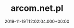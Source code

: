 ---
# GLOBAL 
layout: casestudy
page_type: casestudy
title: arcom.net.pl
published: true
links_visible: true

#SEO
seo_title:  Case Study Arcom.net.pl | Nowoczesne Systemy Magazynowe
seo_description: |-
  Projekt platformy oferującej ogromny wybór 🏗️ specjalistycznych produków. ➡️ Sprawdź nowoczesny design i wiele funkcjonalności witryny.
main_keywords:
  - strona internetowa arcom.net.pl
  
#HREFLANGS
display_hreflangs: false
hreflangs:

#MENU 
top_line:
  menu_title: arcom.net.pl
  cta_title:

#SETTINGS
show_contact_in_footer: true

# CASESTUDY layout
cta_buttons:
  - name: Wyceń podobny projekt
    link: /kontakt.html
  - name: Wyceń podobny projekt
    link: /kontakt.html
testimonial_on_index: true
casestudy_on_index: false
cta: Case study arcom.net.pl


date: 2019-11-19T12:02:04.000+00:00 


intro: 
  title: <strong>Nowoczesny design</strong> i <strong>innowacyjny system</strong> widoku produktów
  content: |-
    Kompleksowa odpowiedź na oczekiwania użytkownika w zakresie systemów magazynowania i transportu. Doświadczenie wsparte nowoczesnymi technologiami. Innowacyjny sposób prezencji produktów z elementami animacji, prosty i charakterystyczny design, a przede wszystkim przyjazny i intuicyjny layout skierowany na użytkownika.


header:
  title: <strong>Nowoczesny design</strong> i <strong>innowacyjny system</strong> widoku produktów
  intro: |-
    Arcom to firma, która specjalizuje się w produkcji systemów wykorzystywanych do magazynowania i transportu. Realizacje opierają się na wieloletnim doświadczeniu wspartym nowoczesną technologią. Przedsiębiorstwo jest europejskim liderem w swojej branży. Rozwiązania oferowane przez specjalistów marki wpływają między innymi na lepsze zagospodarowanie przestrzeni magazynowej.
  main_photo:  /uploads/arcom-OG-image.jpg


screens:
  mobile_1:
    img: /uploads/casestudy-arcom-mobile.jpg
    cover: /uploads/casestudy-arcom-mobile-cover.jpg
    alt:
  desktop_1:
    img: /uploads/casestudy-arcom-desktop.jpg
    cover: /uploads/casestudy-arcom-desktop-cover.jpg
    alt:
colors:
  main: "FAE129"
  devices_border: "FFF"


company: Arcom
company_logo: /uploads/logo-arcom.svg
watermark: /uploads/arcom-watermark.svg


customer_opinion:
  person: Marcin Smulski
  position: Sales Manager
  photo: /uploads/marcin-smulski.jpg
  quotation: |-
    W zeszłym roku mieliśmy okazje wspólnie z firmą Projets wybudować nową witrynę internetową dla naszej firmy. Na samym początku miłe zaskoczenie w postaci pozytywnego podejścia do klienta a później jeszcze większy plus za bardzo zaawansowaną technologie którą się posługują a dzięki której strona jest wyraźnie szybsza i wygląda nowocześnie. Na wszelkie nasze prośby reakcja zawsze natychmiastowa, nawet jeśli mówimy o sprawach już po zamknięciu etapu developmentu. Nie było chyba takiej wizji z naszej strony której nie udało by się im przelać na ekran, ba, poprawić ją i oszlifować żeby całość wyglądała profesjonalnie. Szczególne podziękowania dla Wojciecha Kozaka któremu w jakiś sposób udawało się upchnąć nasze zlecenia jeśli tylko tego potrzebowaliśmy.
  quotation_small: |-
    (..) miłe zaskoczenie w postaci pozytywnego podejścia do klienta a później jeszcze większy plus za bardzo zaawansowaną technologie którą się posługują a dzięki której strona jest wyraźnie szybsza i wygląda nowocześnie.
  quotation_sentence: (...) plus za bardzo zaawansowaną technologie którą się posługują a dzięki której strona jest wyraźnie szybsza i wygląda nowocześnie

  
project_categories:
  - _services/strony-internetowe.md
project_technologies:
  - _technologies/react-js.md
project_range:
  - back-end
  - front-end
  - design


steps:
- name: Wyzwania
  icon: /uploads/graphic-challenges.svg
  desc:  |-
    {:.list.list-positive}
    * Szybka strona internetowa bez przeładowań wynikających z dużej produktów, ilości informacji i multimediów.
    * Spójna identyfikacja wizualna firmy, dopasowana jej specjalizacji i wyróżniająca się na tle konkurencji rynkowej.
    * Nowoczesny design strony dopasowany do zdjęć w widoku 360 stopni oraz animacji produktów.
- name: Proces
  icon: /uploads/graphic-process.svg
  desc:  |-
    {:.list.list-positive}
    * Stworzenia typografii, dedykowanych ikon i dostosowanie kolorystyki wpływającej na wizerunek marki.
    * Przygotowanie witryny z wykorzystaniem Gatsby.js - połączenie frontu z panelem administracyjnym po API.
    * Dopasowanie systemu CMS i jego wydajności gwarantujące zadowolenie użytkowników.
- name: Rezultaty
  icon: /uploads/graphic-result.svg
  desc:  |-
    {:.list.list-positive}
    * Podświetlenie i obrotowy widok produktów 3D ułatwiający podejmowanie decyzji zakupowych.
    * Strona w języku: polskim, angielskim i niemieckim i kontakt z pracownikiem przypisanym do konkretnej wersji językowej.
    * Interaktywna mapa świata z informacjami o opiekunie sprzedaży przypisanym do danego regionu.

presentation:
  -
    graphic: /uploads/casestudy-arcom-pic-1.jpg
    graphic_title:  
    graphic_full_width: true
    graphic_size: 4
    content:  |-
      Sukcesem niemal każdej platformy jest połączenie przemyślanych działań w zakresie identyfikacji firmy oraz dopasowania rozwiązań technologicznych. Są to aspekty dające podstawy do zdobycia klientów. Poniżej przedstawione zostały najważniejsze sekcje w projekcie, wpływające na funkcjonalność, estetykę i czytelność strony.
    content_size: 4
  -
    graphic: /uploads/casestudy-arcom-pic-2.jpg
    graphic_title: 
    graphic_full_width: true
    graphic_size: 4
    content:  |-
      ## Sposób prezentacji produktu
      Jedną z najważniejszych kwestii podczas przygotowywania strony było odpowiednie prezentowanie produktów oferowanych przez firmę. Z uwagi na specyfikę branży, zastosowane przez nasz zespół rozwiązania można uznać za innowacyjne. Na szczególną uwagę zasługują przede wszystkim dwie kwestie - animacja produktu oraz widok 360 stopni. 

      {:.list}
      * **Animacja produktu** - Przy każdym produkcie stworzona została wizualizacja graficzna jego wykorzystania. Przekaz jest bardzo czytelny dla odbiorcy, który może dowiedzieć się, jak złożyć konkretne wyposażenie lub jak może zastosować je dla własnych potrzeb.
      * **Widok 360 stopni** - Produkty posiadają także obrotowy widok 360 stopni. To umożliwia dokładnie sprawdzenie konstrukcji i poszczególnych elementów całego asortymentu.

    content_size: 4
  -
    graphic: /uploads/casestudy-arcom-pic-3.jpg
    graphic_title: 
    graphic_full_width: true
    graphic_size: 4
    content:  |-
      ## Karta katalogowa produktu
      Bezpośrednio z zakładki konkretnego produktu możliwe jest przejście do jego karty katalogowej, gdzie znajdują się wszelkie parametry techniczne, rysunki techniczne oraz dodatkowe dane dotyczące akcesoriów, czy transportu. Można tam również zapoznać się ze zdjęciami rzeczywistego produktu i zobaczyć, jak prezentuje się na żywo.
    content_size: 4
  -
    graphic: /uploads/casestudy-arcom-pic-4.jpg
    graphic_title: 
    graphic_full_width: true
    graphic_size: 4
    content:  |-
      ## Interaktywna mapa świata
      Na odbiorców witryny w zakładce "Kontakt" czeka interaktywna mapa świata. Po najechaniu na wybrany region, jego kolor zmienia się, natomiast po kliknięciu pojawia się informacja, który z opiekunów handlowych jest odpowiedzialny za wybrany kraj. Pojawiają się także informacje kontaktowe oraz ikony sugerujące znajomość konkretnych języków, którymi posługuje się pracownik.
    content_size: 4
  -
    graphic: /uploads/casestudy-arcom-pic-5.jpg
    graphic_title: 
    graphic_full_width: true
    graphic_size: 4
    content:  |-
      ## Pracownicy przypisani do wersji językowej strony
      Witryna dostępna jest w trzech wersjach językowych. Za każdą z nich odpowiedzialna jest inna osoba. Jak skontaktować się z właściwym pracownikiem? Po wejściu na stronę - w prawym dolnym roku pojawia się "przypięta" ikona wskazująca na dymek czatu. Po kliknięciu na nią pojawiają się dane kontaktowe do właściwej osoby.
    content_size: 4
---